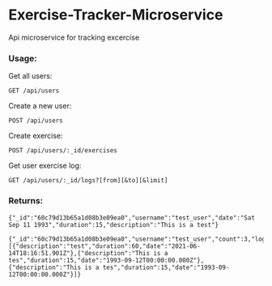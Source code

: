 # Exercise-Tracker-Microservice
Api microservice for tracking excercise

### Usage:
Get all users:  
```
GET /api/users  
```
Create a new user:  
```
POST /api/users  
```
Create exercise:  
```
POST /api/users/:_id/exercises  
```
Get user exercise log:  
```
GET /api/users/:_id/logs?[from][&to][&limit]  
```
### Returns:
```
{"_id":"60c79d13b65a1d08b3e09ea0","username":"test_user","date":"Sat Sep 11 1993","duration":15,"description":"This is a test"}  
```
```
{"_id":"60c79d13b65a1d08b3e09ea0","username":"test_user","count":3,"log":[{"description":"test","duration":60,"date":"2021-06-14T18:16:51.901Z"},{"description":"This is a tes","duration":15,"date":"1993-09-12T00:00:00.000Z"},{"description":"This is a tes","duration":15,"date":"1993-09-12T00:00:00.000Z"}]}
```
